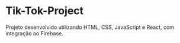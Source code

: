 # Tik-Tok-Project
Projeto desenvolvido utilizando HTML, CSS, JavaScript e React, com integração ao Firebase.
